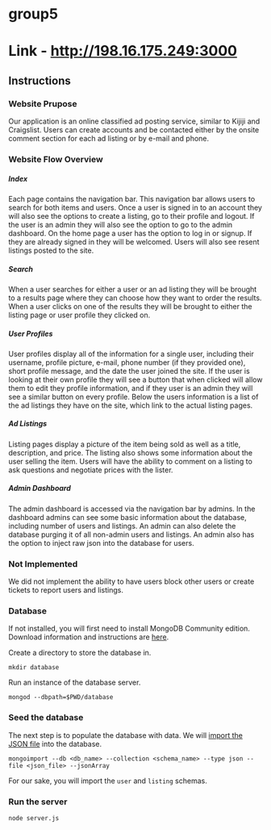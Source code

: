 # group5
# Link - http://198.16.175.249:3000


## Instructions
### Website Prupose
Our application is an online classified ad posting service, similar to Kijiji and Craigslist. Users can create accounts and be contacted either by the onsite comment section for each ad listing or by e-mail and phone.
### Website Flow Overview
##### Index 
Each page contains the navigation bar. This navigation bar allows users to search for both items and users. Once a user is signed in to an account they will also see the options to create a listing, go to their profile and logout. If the user is an admin they will also see the option to go to the admin dashboard.
On the home page a user has the option to log in or signup. If they are already signed in they will be welcomed. Users will also see resent listings posted to the site.
##### Search
When a user searches for either a user or an ad listing they will be brought to a results page where they can choose how they want to order the results. When a user clicks on one of the results they will be brought to either the listing page or user profile they clicked on.
##### User Profiles
User profiles display all of the information for a single user, including their username, profile picture, e-mail, phone number (if they provided one), short profile message, and the date the user joined the site. If the user is looking at their own profile they will see a button that when clicked will allow them to edit they profile information, and if they user is an admin they will see a similar button on every profile. Below the users information is a list of the ad listings they have on the site, which link to the actual listing pages.
##### Ad Listings
Listing pages display a picture of the item being sold as well as a title, description, and price. The listing also shows some information about the user selling the item. Users will have the ability to comment on a listing to ask questions and negotiate prices with the lister.
##### Admin Dashboard
The admin dashboard is accessed via the navigation bar by admins. In the dashboard admins can see some basic information about the database, including number of users and listings.  An admin can also delete the database purging it of all non-admin users and listings. An admin also has the option to inject raw json into the database for users.

### Not Implemented
We did not implement the ability to have users block other users or create tickets to report users and listings.

### Database

If not installed, you will first need to install MongoDB Community edition.  Download information and instructions are [here](https://docs.mongodb.com/manual/installation/?jmp=footer).

Create a directory to store the database in.

```
mkdir database
```

Run an instance of the database server.

```
mongod --dbpath=$PWD/database
```

### Seed the database

The next step is to populate the database with data.  We will [import the JSON file](https://www.zaiste.net/2012/08/importing_json_into_mongodb/) into the database.

```
mongoimport --db <db_name> --collection <schema_name> --type json --file <json_file> --jsonArray
```

For our sake, you will import the `user` and `listing` schemas.

### Run the server

```node server.js```